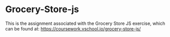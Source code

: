 # Grocery-Store-js

This is the assignment associated with the Grocery Store JS exercise, which can be found at:
https://coursework.vschool.io/grocery-store-js/